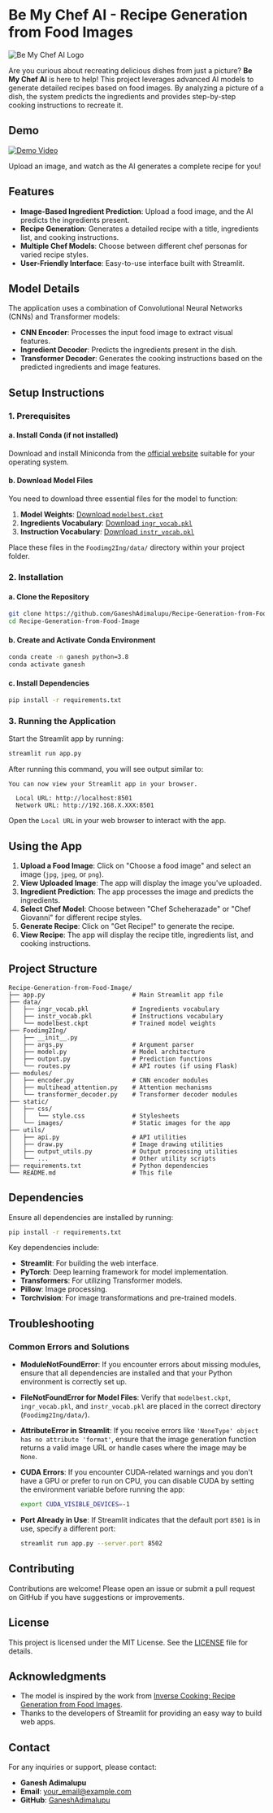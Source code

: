 
# **Be My Chef AI - Recipe Generation from Food Images**

![Be My Chef AI Logo](static/images/logo.png) <!-- Replace with the actual path to your logo image -->

Are you curious about recreating delicious dishes from just a picture? **Be My Chef AI** is here to help! This project leverages advanced AI models to generate detailed recipes based on food images. By analyzing a picture of a dish, the system predicts the ingredients and provides step-by-step cooking instructions to recreate it.

## **Demo**

[![Demo Video](static/images/demo.png)](http://localhost:8501) <!-- Replace with a link to your demo video or live app -->

Upload an image, and watch as the AI generates a complete recipe for you!

## **Features**

- **Image-Based Ingredient Prediction**: Upload a food image, and the AI predicts the ingredients present.
- **Recipe Generation**: Generates a detailed recipe with a title, ingredients list, and cooking instructions.
- **Multiple Chef Models**: Choose between different chef personas for varied recipe styles.
- **User-Friendly Interface**: Easy-to-use interface built with Streamlit.

## **Model Details**

The application uses a combination of Convolutional Neural Networks (CNNs) and Transformer models:

- **CNN Encoder**: Processes the input food image to extract visual features.
- **Ingredient Decoder**: Predicts the ingredients present in the dish.
- **Transformer Decoder**: Generates the cooking instructions based on the predicted ingredients and image features.

## **Setup Instructions**

### **1. Prerequisites**

#### a. **Install Conda (if not installed)**

Download and install Miniconda from the [official website](https://docs.conda.io/en/latest/miniconda.html) suitable for your operating system.

#### b. **Download Model Files**

You need to download three essential files for the model to function:

1. **Model Weights**: [Download `modelbest.ckpt`](https://dl.fbaipublicfiles.com/inversecooking/modelbest.ckpt)
2. **Ingredients Vocabulary**: [Download `ingr_vocab.pkl`](https://dl.fbaipublicfiles.com/inversecooking/ingr_vocab.pkl)
3. **Instruction Vocabulary**: [Download `instr_vocab.pkl`](https://dl.fbaipublicfiles.com/inversecooking/instr_vocab.pkl)

Place these files in the `Foodimg2Ing/data/` directory within your project folder.

### **2. Installation**

#### a. **Clone the Repository**

```bash
git clone https://github.com/GaneshAdimalupu/Recipe-Generation-from-Food-Image.git
cd Recipe-Generation-from-Food-Image
```

#### b. **Create and Activate Conda Environment**

```bash
conda create -n ganesh python=3.8
conda activate ganesh
```

#### c. **Install Dependencies**

```bash
pip install -r requirements.txt
```

### **3. Running the Application**

Start the Streamlit app by running:

```bash
streamlit run app.py
```

After running this command, you will see output similar to:

```
You can now view your Streamlit app in your browser.

  Local URL: http://localhost:8501
  Network URL: http://192.168.X.XXX:8501
```

Open the `Local URL` in your web browser to interact with the app.

## **Using the App**

1. **Upload a Food Image**: Click on "Choose a food image" and select an image (`jpg`, `jpeg`, or `png`).
2. **View Uploaded Image**: The app will display the image you've uploaded.
3. **Ingredient Prediction**: The app processes the image and predicts the ingredients.
4. **Select Chef Model**: Choose between "Chef Scheherazade" or "Chef Giovanni" for different recipe styles.
5. **Generate Recipe**: Click on "Get Recipe!" to generate the recipe.
6. **View Recipe**: The app will display the recipe title, ingredients list, and cooking instructions.

## **Project Structure**

```
Recipe-Generation-from-Food-Image/
├── app.py                        # Main Streamlit app file
├── data/
│   ├── ingr_vocab.pkl            # Ingredients vocabulary
│   ├── instr_vocab.pkl           # Instructions vocabulary
│   └── modelbest.ckpt            # Trained model weights
├── Foodimg2Ing/
│   ├── __init__.py
│   ├── args.py                   # Argument parser
│   ├── model.py                  # Model architecture
│   ├── output.py                 # Prediction functions
│   └── routes.py                 # API routes (if using Flask)
├── modules/
│   ├── encoder.py                # CNN encoder modules
│   ├── multihead_attention.py    # Attention mechanisms
│   └── transformer_decoder.py    # Transformer decoder modules
├── static/
│   ├── css/
│   │   └── style.css             # Stylesheets
│   └── images/                   # Static images for the app
├── utils/
│   ├── api.py                    # API utilities
│   ├── draw.py                   # Image drawing utilities
│   ├── output_utils.py           # Output processing utilities
│   └── ...                       # Other utility scripts
├── requirements.txt              # Python dependencies
└── README.md                     # This file
```

## **Dependencies**

Ensure all dependencies are installed by running:

```bash
pip install -r requirements.txt
```

Key dependencies include:

- **Streamlit**: For building the web interface.
- **PyTorch**: Deep learning framework for model implementation.
- **Transformers**: For utilizing Transformer models.
- **Pillow**: Image processing.
- **Torchvision**: For image transformations and pre-trained models.

## **Troubleshooting**

### **Common Errors and Solutions**

- **ModuleNotFoundError**: If you encounter errors about missing modules, ensure that all dependencies are installed and that your Python environment is correctly set up.

- **FileNotFoundError for Model Files**: Verify that `modelbest.ckpt`, `ingr_vocab.pkl`, and `instr_vocab.pkl` are placed in the correct directory (`Foodimg2Ing/data/`).

- **AttributeError in Streamlit**: If you receive errors like `'NoneType' object has no attribute 'format'`, ensure that the image generation function returns a valid image URL or handle cases where the image may be `None`.

- **CUDA Errors**: If you encounter CUDA-related warnings and you don't have a GPU or prefer to run on CPU, you can disable CUDA by setting the environment variable before running the app:

  ```bash
  export CUDA_VISIBLE_DEVICES=-1
  ```

- **Port Already in Use**: If Streamlit indicates that the default port `8501` is in use, specify a different port:

  ```bash
  streamlit run app.py --server.port 8502
  ```

## **Contributing**

Contributions are welcome! Please open an issue or submit a pull request on GitHub if you have suggestions or improvements.

## **License**

This project is licensed under the MIT License. See the [LICENSE](LICENSE) file for details.

## **Acknowledgments**

- The model is inspired by the work from [Inverse Cooking: Recipe Generation from Food Images](https://arxiv.org/abs/1812.06164).
- Thanks to the developers of Streamlit for providing an easy way to build web apps.

## **Contact**

For any inquiries or support, please contact:

- **Ganesh Adimalupu**
- **Email**: [your_email@example.com](mailto:your_email@example.com)
- **GitHub**: [GaneshAdimalupu](https://github.com/GaneshAdimalupu)

